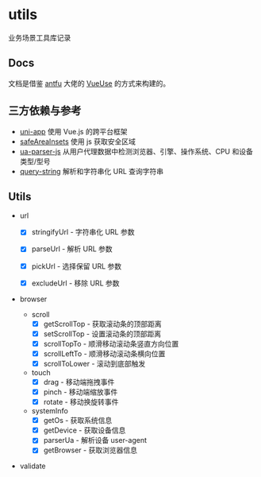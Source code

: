 # utils

业务场景工具库记录

## Docs

文档是借鉴 [antfu](https://github.com/antfu) 大佬的 [VueUse](https://github.com/vueuse/vueuse) 的方式来构建的。

## 三方依赖与参考

- [uni-app](https://github.com/dcloudio/uni-app) 使用 Vue.js 的跨平台框架
- [safeAreaInsets](https://github.com/zhetengbiji/safeAreaInsets) 使用 js 获取安全区域
- [ua-parser-js](https://github.com/faisalman/ua-parser-js) 从用户代理数据中检测浏览器、引擎、操作系统、CPU 和设备类型/型号
- [query-string](https://github.com/sindresorhus/query-string) 解析和字符串化 URL 查询字符串

## Utils

- url

  - [x] stringifyUrl - 字符串化 URL 参数

  - [x] parseUrl - 解析 URL 参数

  - [x] pickUrl - 选择保留 URL 参数

  - [x] excludeUrl - 移除 URL 参数

- browser
  - scroll
    - [x] getScrollTop - 获取滚动条的顶部距离
    - [x] setScrollTop - 设置滚动条的顶部距离
    - [x] scrollTopTo - 顺滑移动滚动条竖直方向位置
    - [x] scrollLeftTo - 顺滑移动滚动条横向位置
    - [x] scrollToLower - 滚动到底部触发

  - touch
    - [x] drag - 移动端拖拽事件
    - [x] pinch - 移动端缩放事件
    - [x] rotate - 移动换旋转事件

  - systemInfo
    - [x] getOs - 获取系统信息
    - [x] getDevice - 获取设备信息
    - [x] parserUa - 解析设备 user-agent
    - [x] getBrowser - 获取浏览器信息

- validate
